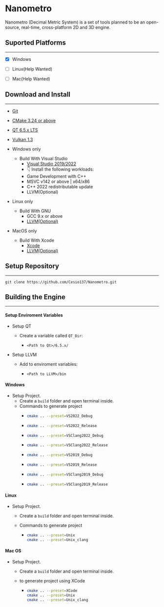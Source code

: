 # Nanometro

Nanometro (Decimal Metric System) is a set of tools planned to be an open-source, real-time, cross-platform 2D and 3D engine.

## Suported Platforms

---

- [x] Windows

- [ ] Linux(Help Wanted)

- [ ] Mac(Help Wanted)

## Download and Install

---

- [Git](https://git-scm.com)

- [CMake 3.24 or above](https://cmake.org/download/)

- [QT 6.5.x LTS](https://www.qt.io/download)

- [Vulkan 1.3](https://vulkan.lunarg.com)

- Windows only
  - Build With Visual Studio
    - [Visual Studio 2019/2022](https://visualstudio.microsoft.com/downloads/)
    - 👇 Install the following workloads:
    - Game Development with C++
    - MSVC v142 or above | x64/x86
    - C++ 2022 redistributable update
    - LLVM(Optional)

- Linux only
  - Build With GNU
    - GCC 9.x or above
    - [LLVM(Optional)](https://github.com/llvm/llvm-project/releases)

- MacOS only
  - Build With Xcode
    - [Xcode](https://developer.apple.com/xcode/)
    - [LLVM(Optional)](https://github.com/llvm/llvm-project/releases)
  
## Setup Repository

---

```shell
git clone https://github.com/Cesio137/Nanometro.git
```

## Building the Engine

---

#### Setup Enviroment Variables

* Setup QT  
  * Create a variable called `QT_Dir`:
    * ```Path
      <Path to Qt>/6.5.x/
      ```

* Setup LLVM
  * Add to enviroment variables:
    * ```Path
      <Path to LLVM>/bin
      ```

#### Windows

* Setup Project.
  * Create a `build` folder and open terminal inside.
  * Commands to generate project
    * ```bash
      cmake .. --preset=VS2022_Debug
      ```
    * ```bash
      cmake .. --preset=VS2022_Release
      ```
    * ```bash
      cmake .. --preset=VSClang2022_Debug
      ```
    * ```bash
      cmake .. --preset=VSClang2022_Release
      ```
    * ```bash
      cmake .. --preset=VS2019_Debug
      ```
    * ```bash
      cmake .. --preset=VS2019_Release
      ```
    * ```bash
      cmake .. --preset=VSClang2019_Debug
      ```
    * ```bash
      cmake .. --preset=VSClang2019_Release
      ```

#### Linux

* Setup Project.
  
  * Create a `build` folder and open terminal inside.
  
  * Commands to generate project
    
    * ```bash
      cmake .. --preset=Unix
      cmake .. --preset=Unix_clang
      ```    

#### Mac OS

* Setup Project.
  
  * Create a `build` folder and open terminal inside.
  
  * to generate project using XCode
    
    * ```bash
      cmake .. --preset=XCode
      cmake .. --preset=Unix
      cmake .. --preset=Unix_clang
      ```